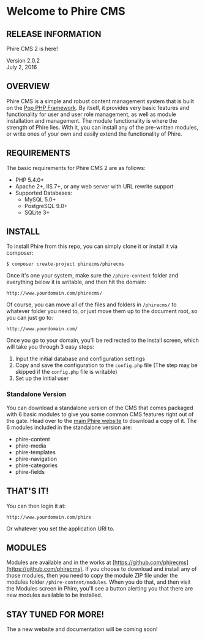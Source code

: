 Welcome to Phire CMS
====================

RELEASE INFORMATION
-------------------
Phire CMS 2 is here!  

Version 2.0.2  
July 2, 2016

OVERVIEW
--------
Phire CMS is a simple and robust content management system that is built
on the [Pop PHP Framework](http://www.popphp.org/). By itself, it provides
very basic features and functionality for user and user role management,
as well as module installation and management. The module functionality is
where the strength of Phire lies. With it, you can install any of the
pre-written modules, or write ones of your own and easily extend the
functionality of Phire.

REQUIREMENTS
------------
The basic requirements for Phire CMS 2 are as follows:

* PHP 5.4.0+
* Apache 2+, IIS 7+, or any web server with URL rewrite support
* Supported Databases:
    - MySQL 5.0+
    - PostgreSQL 9.0+
    - SQLite 3+

INSTALL
-------
To install Phire from this repo, you can simply clone it or install
it via composer:

```console
$ composer create-project phirecms/phirecms
```

Once it's one your system, make sure the
`/phire-content` folder and everything below it is writable, and then
hit the domain:

```
http://www.yourdomain.com/phirecms/
```

Of course, you can move all of the files and folders in `/phirecms/` to
whatever folder you need to, or just move them up to the document root, so you
can just go to:

```
http://www.yourdomain.com/
```

Once you go to your domain, you'll be redirected to the install screen,
which will take you through 3 easy steps:

1. Input the initial database and configuration settings
2. Copy and save the configuration to the `config.php` file (The step may be skipped if the `config.php` file is writable)
3. Set up the initial user

### Standalone Version

You can download a standalone version of the CMS that comes packaged
with 6 basic modules to give you some common CMS features right
out of the gate. Head over to the [main Phire website](http://www.phirecms.org/) to download a copy of it.
The 6 modules included in the standalone version are:

* phire-content
* phire-media
* phire-templates
* phire-navigation
* phire-categories
* phire-fields

THAT'S IT!
----------
You can then login it at:

```
http://www.yourdomain.com/phire
```

Or whatever you set the application URI to.

MODULES
-------
Modules are available and in the works at [https://github.com/phirecms](https://github.com/phirecms).
If you choose to download and install any of those modules, then you need to copy
the module ZIP file under the modules folder `/phire-content/modules`. When you do
that, and then visit the Modules screen in Phire, you'll see a button alerting you
that there are new modules available to be installed.

STAY TUNED FOR MORE!
--------------------
The a new website and documentation will be coming soon!
